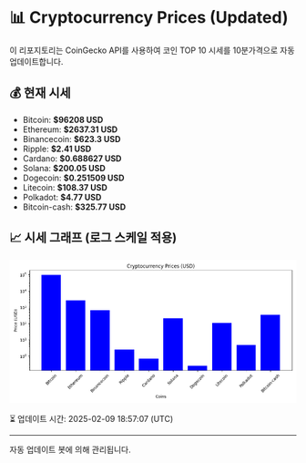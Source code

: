 
# 📊 Cryptocurrency Prices (Updated)

이 리포지토리는 CoinGecko API를 사용하여 코인 TOP 10 시세를 10분가격으로 자동 업데이트합니다.

## 💰 현재 시세
- Bitcoin: **$96208 USD**
- Ethereum: **$2637.31 USD**
- Binancecoin: **$623.3 USD**
- Ripple: **$2.41 USD**
- Cardano: **$0.688627 USD**
- Solana: **$200.05 USD**
- Dogecoin: **$0.251509 USD**
- Litecoin: **$108.37 USD**
- Polkadot: **$4.77 USD**
- Bitcoin-cash: **$325.77 USD**

## 📈 시세 그래프 (로그 스케일 적용)
![Crypto Prices](crypto_prices.png)

⏳ 업데이트 시간: 2025-02-09 18:57:07 (UTC)

---
자동 업데이트 봇에 의해 관리됩니다.
